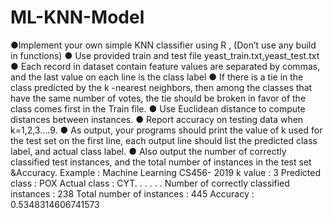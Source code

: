# ML-KNN-Model
●Implement your own simple KNN classifier using R , (Don’t use any build in
functions)
● Use provided train and test file yeast_train.txt,yeast_test.txt
● Each record in dataset contain feature values are separated by commas, and the
last value on each line is the class label
● If there is a tie in the class predicted by the k -nearest neighbors, then
among the classes that have the same number of votes, the tie should
be broken in favor of the class comes first in the Train file.
● Use Euclidean distance to compute distances between instances.
● Report accuracy on testing data when k=1,2,3....9.
● As output, your programs should print the value of k used for the test
set on the first line, each output line should list the predicted class
label, and actual class label.
● Also output the number of correctly classified test instances, and the
total number of instances in the test set &Accuracy.
Example :
Machine Learning
CS456- 2019
k value : 3
Predicted class : POX Actual class : CYT.
.
.
.
.
.
Number of correctly classified instances : 238 Total number of instances : 445
Accuracy : 0.5348314606741573
